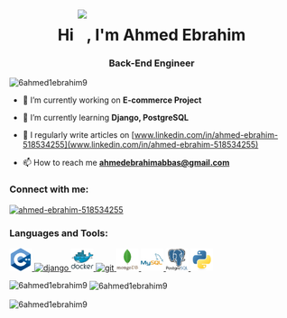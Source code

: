 <h1 align="center">Hi <img src="https://github.com/mitul3737/mitul3737/raw/main/Wave.gif" height="55px" style="max-width: 100%; display: inline-block;" data-target="animated-image.originalImage">, I'm Ahmed Ebrahim</h1>
<h3 align="center">Back-End Engineer</h3>

<p align="left"> <img src="https://komarev.com/ghpvc/?username=6ahmed1ebrahim9&label=Profile%20views&color=0e75b6&style=flat" alt="6ahmed1ebrahim9" /> </p>


- 🔭 I’m currently working on **E-commerce Project**

- 🌱 I’m currently learning **Django, PostgreSQL**

- 📝 I regularly write articles on [www.linkedin.com/in/ahmed-ebrahim-518534255](www.linkedin.com/in/ahmed-ebrahim-518534255)

- 📫 How to reach me **ahmedebrahimabbas@gmail.com**

<h3 align="left">Connect with me:</h3>
<p align="left">

<a href="https://linkedin.com/in/ahmed-ebrahim-518534255" target="blank"><img align="center" src="https://raw.githubusercontent.com/rahuldkjain/github-profile-readme-generator/master/src/images/icons/Social/linked-in-alt.svg" alt="ahmed-ebrahim-518534255" height="30" width="40" /></a>
</p>

<h3 align="left">Languages and Tools:</h3>
<p align="left"> <a href="https://www.w3schools.com/cpp/" target="_blank" rel="noreferrer"> <img src="https://raw.githubusercontent.com/devicons/devicon/master/icons/cplusplus/cplusplus-original.svg" alt="cplusplus" width="40" height="40"/> </a> <a href="https://www.djangoproject.com/" target="_blank" rel="noreferrer"> <img src="https://cdn.worldvectorlogo.com/logos/django.svg" alt="django" width="40" height="40"/> </a> <a href="https://www.docker.com/" target="_blank" rel="noreferrer"> <img src="https://raw.githubusercontent.com/devicons/devicon/master/icons/docker/docker-original-wordmark.svg" alt="docker" width="40" height="40"/> </a> <a href="https://git-scm.com/" target="_blank" rel="noreferrer"> <img src="https://www.vectorlogo.zone/logos/git-scm/git-scm-icon.svg" alt="git" width="40" height="40"/> </a> <a href="https://www.mongodb.com/" target="_blank" rel="noreferrer"> <img src="https://raw.githubusercontent.com/devicons/devicon/master/icons/mongodb/mongodb-original-wordmark.svg" alt="mongodb" width="40" height="40"/> </a> <a href="https://www.mysql.com/" target="_blank" rel="noreferrer"> <img src="https://raw.githubusercontent.com/devicons/devicon/master/icons/mysql/mysql-original-wordmark.svg" alt="mysql" width="40" height="40"/> </a> <a href="https://www.postgresql.org" target="_blank" rel="noreferrer"> <img src="https://raw.githubusercontent.com/devicons/devicon/master/icons/postgresql/postgresql-original-wordmark.svg" alt="postgresql" width="40" height="40"/> </a> <a href="https://www.python.org" target="_blank" rel="noreferrer"> <img src="https://raw.githubusercontent.com/devicons/devicon/master/icons/python/python-original.svg" alt="python" width="40" height="40"/> </a> </p>

<p><img align="left" src="https://github-readme-stats.vercel.app/api/top-langs?username=6ahmed1ebrahim9&show_icons=true&locale=en&layout=compact" alt="6ahmed1ebrahim9" /></p>

<p>&nbsp;<img align="center" src="https://github-readme-stats.vercel.app/api?username=6ahmed1ebrahim9&show_icons=true&locale=en" alt="6ahmed1ebrahim9" /></p>

<p><img align="center" src="https://github-readme-streak-stats.herokuapp.com/?user=6ahmed1ebrahim9&" alt="6ahmed1ebrahim9" /></p>
